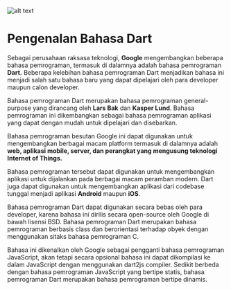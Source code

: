 ![alt text](https://miro.medium.com/max/480/0*JWyRX0OvflgVHFUF "Logo Dart")
# Pengenalan Bahasa Dart

Sebagai perusahaan raksasa teknologi, **Google** mengembangkan beberapa bahasa pemrograman, termasuk di dalamnya adalah bahasa pemrograman **Dart.** Beberapa kelebihan bahasa pemrograman Dart menjadikan bahasa ini menjadi salah satu bahasa baru yang dapat dipelajari oleh para developer maupun calon developer.

Bahasa pemrograman Dart merupakan bahasa pemrograman general-purpose yang dirancang oleh **Lars Bak** dan **Kasper Lund**. Bahasa pemrograman ini dikembangkan sebagai bahasa pemrograman aplikasi yang dapat dengan mudah untuk dipelajari dan disebarkan.

Bahasa pemrograman besutan Google ini dapat digunakan untuk mengembangkan berbagai macam platform termasuk di dalamnya adalah **web, aplikasi mobile, server, dan perangkat yang mengusung teknologi Internet of Things.**

Bahasa pemrograman tersebut dapat digunakan untuk mengembangkan aplikasi untuk dijalankan pada berbagai macam peramban modern. Dart juga dapat digunakan untuk mengembangkan aplikasi dari codebase tunggal menjadi aplikasi **Android** maupun **iOS**.

Bahasa pemrograman Dart dapat digunakan secara bebas oleh para developer, karena bahasa ini dirilis secara open-source oleh Google di bawah lisensi BSD. Bahasa pemrograman Dart merupakan bahasa pemrograman berbasis class dan berorientasi terhadap obyek dengan menggunakan sitaks bahasa pemrograman C.

Bahasa ini dikenalkan oleh Google sebagai pengganti bahasa pemrograman JavaScript, akan tetapi secara opsional bahasa ini dapat dikompilasi ke dalam JavaScript dengan menggunakan dart2js compiler. Sedikit berbeda dengan bahasa pemrograman JavaScript yang bertipe statis, bahasa pemrograman Dart merupakan bahasa pemrograman bertipe dinamis.

